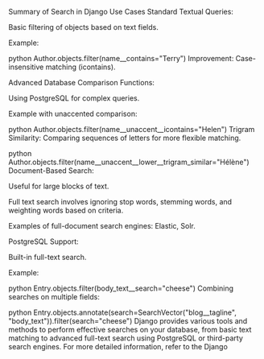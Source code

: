 Summary of Search in Django
Use Cases
Standard Textual Queries:

Basic filtering of objects based on text fields.

Example:

python
Author.objects.filter(name__contains="Terry")
Improvement: Case-insensitive matching (icontains).

Advanced Database Comparison Functions:

Using PostgreSQL for complex queries.

Example with unaccented comparison:

python
Author.objects.filter(name__unaccent__icontains="Helen")
Trigram Similarity: Comparing sequences of letters for more flexible matching.

python
Author.objects.filter(name__unaccent__lower__trigram_similar="Hélène")
Document-Based Search:

Useful for large blocks of text.

Full text search involves ignoring stop words, stemming words, and weighting words based on criteria.

Examples of full-document search engines: Elastic, Solr.

PostgreSQL Support:

Built-in full-text search.

Example:

python
Entry.objects.filter(body_text__search="cheese")
Combining searches on multiple fields:

python
Entry.objects.annotate(search=SearchVector("blog__tagline", "body_text")).filter(search="cheese")
Django provides various tools and methods to perform effective searches on your database, from basic text matching to advanced full-text search using PostgreSQL or third-party search engines. For more detailed information, refer to the Django